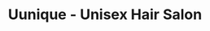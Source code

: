 ---
title: "Uunique - Unisex Hair Salon"
url: /west-calder/uunique-unisex-hair-salon/
shop: Friseur
---